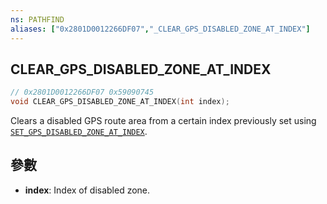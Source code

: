 ```yaml
---
ns: PATHFIND
aliases: ["0x2801D0012266DF07","_CLEAR_GPS_DISABLED_ZONE_AT_INDEX"]
---
```

## CLEAR_GPS_DISABLED_ZONE_AT_INDEX

```c
// 0x2801D0012266DF07 0x59090745
void CLEAR_GPS_DISABLED_ZONE_AT_INDEX(int index);
```

Clears a disabled GPS route area from a certain index previously set using [`SET_GPS_DISABLED_ZONE_AT_INDEX`](#_0xD0BC1C6FB18EE154).

## 參數
* **index**: Index of disabled zone.

